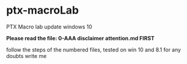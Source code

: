 # ptx-macroLab
PTX Macro lab update windows 10

**Please read the file: 0-AAA disclaimer attention.md FIRST**

follow the steps of the numbered files, tested on win 10 and 8.1 for any doubts write me
